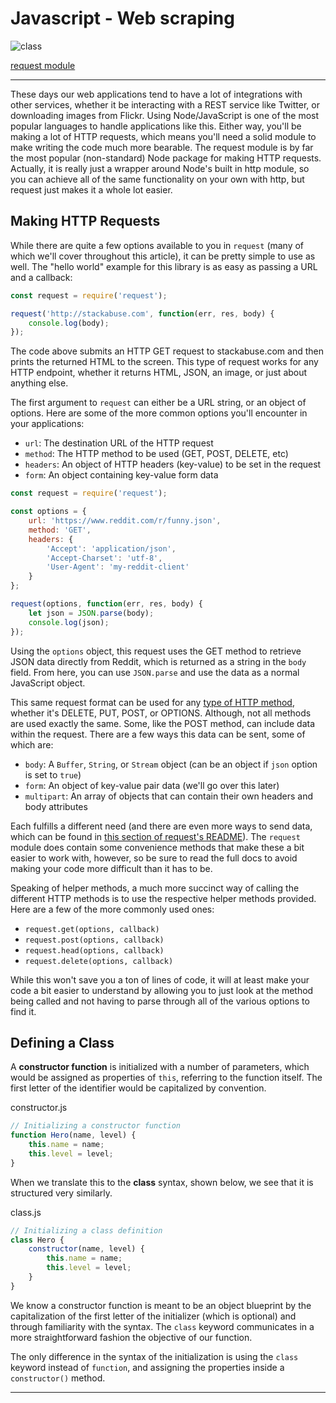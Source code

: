 # Javascript - Web scraping

![class](https://cdn-media-1.freecodecamp.org/images/1*gqHgCNubMncv7EwWNdArGQ.png)

[request module](https://stackabuse.com/the-node-js-request-module/)

---

These days our web applications tend to have a lot of integrations with other services, whether it be interacting with a REST service like Twitter, or downloading images from Flickr. Using Node/JavaScript is one of the most popular languages to handle applications like this. Either way, you'll be making a lot of HTTP requests, which means you'll need a solid module to make writing the code much more bearable. The request module is by far the most popular (non-standard) Node package for making HTTP requests. Actually, it is really just a wrapper around Node's built in http module, so you can achieve all of the same functionality on your own with http, but request just makes it a whole lot easier.

## Making HTTP Requests

While there are quite a few options available to you in  `request`  (many of which we'll cover throughout this article), it can be pretty simple to use as well. The "hello world" example for this library is as easy as passing a URL and a callback:

```javascript
const request = require('request');

request('http://stackabuse.com', function(err, res, body) {
    console.log(body);
});

```

The code above submits an HTTP GET request to stackabuse.com and then prints the returned HTML to the screen. This type of request works for any HTTP endpoint, whether it returns HTML, JSON, an image, or just about anything else.

The first argument to  `request`  can either be a URL string, or an object of options. Here are some of the more common options you'll encounter in your applications:

-   `url`: The destination URL of the HTTP request
-   `method`: The HTTP method to be used (GET, POST, DELETE, etc)
-   `headers`: An object of HTTP headers (key-value) to be set in the request
-   `form`: An object containing key-value form data

```javascript
const request = require('request');

const options = {
    url: 'https://www.reddit.com/r/funny.json',
    method: 'GET',
    headers: {
        'Accept': 'application/json',
        'Accept-Charset': 'utf-8',
        'User-Agent': 'my-reddit-client'
    }
};

request(options, function(err, res, body) {
    let json = JSON.parse(body);
    console.log(json);
});
```

Using the  `options`  object, this request uses the GET method to retrieve JSON data directly from Reddit, which is returned as a string in the  `body`  field. From here, you can use  `JSON.parse`  and use the data as a normal JavaScript object.

This same request format can be used for any  [type of HTTP method](https://en.wikipedia.org/wiki/Hypertext_Transfer_Protocol#Request_methods), whether it's DELETE, PUT, POST, or OPTIONS. Although, not all methods are used exactly the same. Some, like the POST method, can include data within the request. There are a few ways this data can be sent, some of which are:

-   `body`: A  `Buffer`,  `String`, or  `Stream`  object (can be an object if  `json`  option is set to  `true`)
-   `form`: An object of key-value pair data (we'll go over this later)
-   `multipart`: An array of objects that can contain their own headers and body attributes

Each fulfills a different need (and there are even more ways to send data, which can be found in  [this section of request's README](https://www.npmjs.com/package/request#requestoptions-callback)). The  `request`  module does contain some convenience methods that make these a bit easier to work with, however, so be sure to read the full docs to avoid making your code more difficult than it has to be.

Speaking of helper methods, a much more succinct way of calling the different HTTP methods is to use the respective helper methods provided. Here are a few of the more commonly used ones:

-   `request.get(options, callback)`
-   `request.post(options, callback)`
-   `request.head(options, callback)`
-   `request.delete(options, callback)`

While this won't save you a ton of lines of code, it will at least make your code a bit easier to understand by allowing you to just look at the method being called and not having to parse through all of the various options to find it.


## Defining a Class


A  **constructor function**  is initialized with a number of parameters, which would be assigned as properties of  `this`, referring to the function itself. The first letter of the identifier would be capitalized by convention.

constructor.js

```js
// Initializing a constructor function
function Hero(name, level) {
    this.name = name;
    this.level = level;
}

```

When we translate this to the  **class**  syntax, shown below, we see that it is structured very similarly.

class.js

```js
// Initializing a class definition
class Hero {
    constructor(name, level) {
        this.name = name;
        this.level = level;
    }
}

```

We know a constructor function is meant to be an object blueprint by the capitalization of the first letter of the initializer (which is optional) and through familiarity with the syntax. The  `class`  keyword communicates in a more straightforward fashion the objective of our function.

The only difference in the syntax of the initialization is using the  `class`  keyword instead of  `function`, and assigning the properties inside a  `constructor()`  method.

---